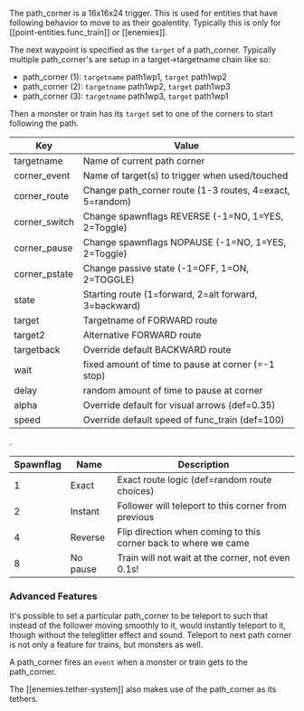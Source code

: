 
The path_corner is a 16x16x24 trigger.  This is used for entities that have
following behavior to move to as their goalentity.  Typically this is only for
[[point-entities.func_train]] or [[enemies]].

The next waypoint is specified as the `target` of a path_corner.  Typically
multiple path_corner's are setup in a target->targetname chain like so:
- path_corner (1): `targetname` path1wp1, `target` path1wp2
- path_corner (2): `targetname` path1wp2, `target` path1wp3
- path_corner (3): `targetname` path1wp3, `target` path1wp1

Then a monster or train has its `target` set to one of the corners to start
following the path.

|Key|Value|
|---|---|
|targetname   | Name of current path corner
corner_event | Name of target(s) to trigger when used/touched
corner_route | Change path_corner route (1-3 routes, 4=exact, 5=random)
corner_switch| Change spawnflags REVERSE (-1=NO, 1=YES, 2=Toggle)
corner_pause | Change spawnflags NOPAUSE (-1=NO, 1=YES, 2=Toggle)
corner_pstate| Change passive state (-1=OFF, 1=ON, 2=TOGGLE)
state        | Starting route (1=forward, 2=alt forward, 3=backward)
target       | Targetname of FORWARD route
target2      | Alternative FORWARD route
targetback   | Override default BACKWARD route
wait   | fixed amount of time to pause at corner (=-1 stop)
delay  | random amount of time to pause at corner
alpha  | Override default for visual arrows (def=0.35)
speed  | Override default speed of func_train (def=100)

.

|Spawnflag|Name|Description|
|---------|----|-----------|
|1|Exact|Exact route logic (def=random route choices)|
|2|Instant|Follower will teleport to this corner from previous|
|4|Reverse|Flip direction when coming to this corner back to where we came|
|8|No pause|Train will not wait at the corner, not even 0.1s!|

### Advanced Features
It's possible to set a particular path_corner to be
teleport to such that instead of the follower moving smoothly to it, would
instantly teleport to it, though without the teleglitter effect and sound.  Teleport to next path corner is not only a feature for trains, but monsters as
well.

A path_corner fires an `event` when a monster or train gets to the path_corner.
 
The [[enemies.tether-system]] also makes use of the path_corner as its tethers.